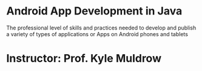 # Android App Development in Java
The professional level of skills and practices needed to develop and publish a variety of types of applications or Apps on Android phones and tablets
# Instructor: Prof. Kyle Muldrow
